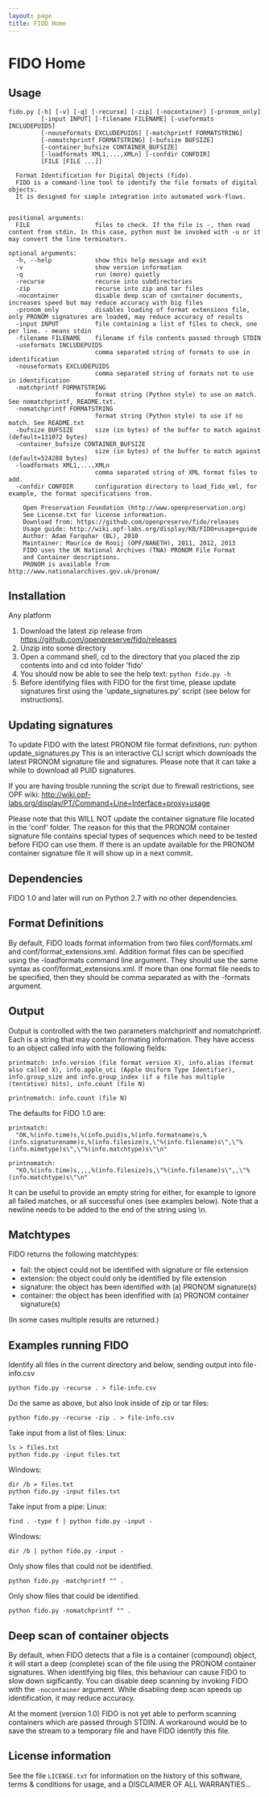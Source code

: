 ```yaml
---
layout: page
title: FIDO Home
---
```

FIDO Home
=========

Usage
-----
    fido.py [-h] [-v] [-q] [-recurse] [-zip] [-nocontainer] [-pronom_only]
             [-input INPUT] [-filename FILENAME] [-useformats INCLUDEPUIDS]
             [-nouseformats EXCLUDEPUIDS] [-matchprintf FORMATSTRING]
             [-nomatchprintf FORMATSTRING] [-bufsize BUFSIZE]
             [-container_bufsize CONTAINER_BUFSIZE]
             [-loadformats XML1,...,XMLn] [-confdir CONFDIR]
             [FILE [FILE ...]]

      Format Identification for Digital Objects (fido).
      FIDO is a command-line tool to identify the file formats of digital objects.
      It is designed for simple integration into automated work-flows.


    positional arguments:
      FILE                  files to check. If the file is -, then read content from stdin. In this case, python must be invoked with -u or it may convert the line terminators.

    optional arguments:
      -h, --help            show this help message and exit
      -v                    show version information
      -q                    run (more) quietly
      -recurse              recurse into subdirectories
      -zip                  recurse into zip and tar files
      -nocontainer          disable deep scan of container documents, increases speed but may reduce accuracy with big files
      -pronom_only          disables loading of format extensions file, only PRONOM signatures are loaded, may reduce accuracy of results
      -input INPUT          file containing a list of files to check, one per line. - means stdin
      -filename FILENAME    filename if file contents passed through STDIN
      -useformats INCLUDEPUIDS
                            comma separated string of formats to use in identification
      -nouseformats EXCLUDEPUIDS
                            comma separated string of formats not to use in identification
      -matchprintf FORMATSTRING
                            format string (Python style) to use on match. See nomatchprintf, README.txt.
      -nomatchprintf FORMATSTRING
                            format string (Python style) to use if no match. See README.txt
      -bufsize BUFSIZE      size (in bytes) of the buffer to match against (default=131072 bytes)
      -container_bufsize CONTAINER_BUFSIZE
                            size (in bytes) of the buffer to match against (default=524288 bytes)
      -loadformats XML1,...,XMLn
                            comma separated string of XML format files to add.
      -confdir CONFDIR      configuration directory to load_fido_xml, for example, the format specifications from.

        Open Preservation Foundation (http://www.openpreservation.org)
        See License.txt for license information.
        Download from: https://github.com/openpreserve/fido/releases
        Usage guide: http://wiki.opf-labs.org/display/KB/FIDO+usage+guide
        Author: Adam Farquhar (BL), 2010
        Maintainer: Maurice de Rooij (OPF/NANETH), 2011, 2012, 2013
        FIDO uses the UK National Archives (TNA) PRONOM File Format
        and Container descriptions.
        PRONOM is available from http://www.nationalarchives.gov.uk/pronom/


Installation
------------

Any platform

  1. Download the latest zip release from https://github.com/openpreserve/fido/releases
  2. Unzip into some directory
  3. Open a command shell, cd to the directory that you placed the zip contents into and cd into folder 'fido'
  4. You should now be able to see the help text: `python fido.py -h`
  5. Before identifying files with FIDO for the first time, please update signatures first using the 'update_signatures.py' script (see below for instructions).

Updating signatures
-------------------

To update FIDO with the latest PRONOM file format definitions, run:
   python update_signatures.py
This is an interactive CLI script which downloads the latest PRONOM signature file and signatures. Please note that it can take a while to download all PUID signatures.

If you are having trouble running the script due to firewall restrictions, see OPF wiki: http://wiki.opf-labs.org/display/PT/Command+Line+Interface+proxy+usage

Please note that this WILL NOT update the container signature file located in the 'conf' folder.
The reason for this that the PRONOM container signature file contains special types
of sequences which need to be tested before FIDO can use them. If there is an update available
for the PRONOM container signature file it will show up in a next commit.

Dependencies
------------

FIDO 1.0 and later will run on Python 2.7 with no other dependencies.

Format Definitions
------------------

By default, FIDO loads format information from two files conf/formats.xml
and conf/format_extensions.xml. Addition format files can be specified using
the -loadformats command line argument.  They should use the same syntax as
conf/format_extensions.xml. If more than one format file needs to be specified,
then they should be comma separated as with the -formats argument.

Output
------

Output is controlled with the two parameters matchprintf and nomatchprintf.
Each is a string that may contain formating information.  They have access to
an object called info with the following fields:

    printmatch: info.version (file format version X), info.alias (format also called X), info.apple_uti (Apple Uniform Type Identifier), info.group_size and info.group_index (if a file has multiple (tentative) hits), info.count (file N)

    printnomatch: info.count (file N)

The defaults for FIDO 1.0 are:

    printmatch:
      "OK,%(info.time)s,%(info.puid)s,%(info.formatname)s,%(info.signaturename)s,%(info.filesize)s,\"%(info.filename)s\",\"%(info.mimetype)s\",\"%(info.matchtype)s\"\n"

    printnomatch:
      "KO,%(info.time)s,,,,%(info.filesize)s,\"%(info.filename)s\",,\"%(info.matchtype)s\"\n"

It can be useful to provide an empty string for either, for example to ignore all failed matches, or all successful ones (see examples below).
Note that a newline needs to be added to the end of the string using \n.

Matchtypes
-----------

FIDO returns the following matchtypes:
- fail:      the object could not be identified with signature or file extension
- extension: the object could only be identified by file extension
- signature: the object has been identified with (a) PRONOM signature(s)
- container: the object has been idenfified with (a) PRONOM container signature(s)

(In some cases multiple results are returned.)

Examples running FIDO
---------------------

Identify all files in the current directory and below, sending output
into file-info.csv

    python fido.py -recurse . > file-info.csv

Do the same as above, but also look inside of zip or tar files:

    python fido.py -recurse -zip . > file-info.csv

Take input from a list of files:
Linux:

    ls > files.txt
    python fido.py -input files.txt

Windows:

    dir /b > files.txt
    python fido.py -input files.txt

Take input from a pipe:
Linux:

    find . -type f | python fido.py -input -

Windows:

    dir /b | python fido.py -input -

Only show files that could not be identified.

    python fido.py -matchprintf "" .

Only show files that could be identified.

    python fido.py -nomatchprintf "" .

Deep scan of container objects
------------------------------

By default, when FIDO detects that a file is a container (compound) object,
it will start a deep (complete) scan of the file using the PRONOM container signatures.
When identifying big files, this behaviour can cause FIDO to slow down sigificantly.
You can disable deep scanning by invoking FIDO with the `-nocontainer` argument.
While disabling deep scan speeds up identification, it may reduce accuracy.

At the moment (version 1.0) FIDO is not yet able to perform scanning containers which are
passed through STDIN. A workaround would be to save the stream to a temporary file and have
FIDO identify this file.

License information
-------------------

See the file `LICENSE.txt` for information on the history of this
software, terms & conditions for usage, and a DISCLAIMER OF ALL
WARRANTIES...
